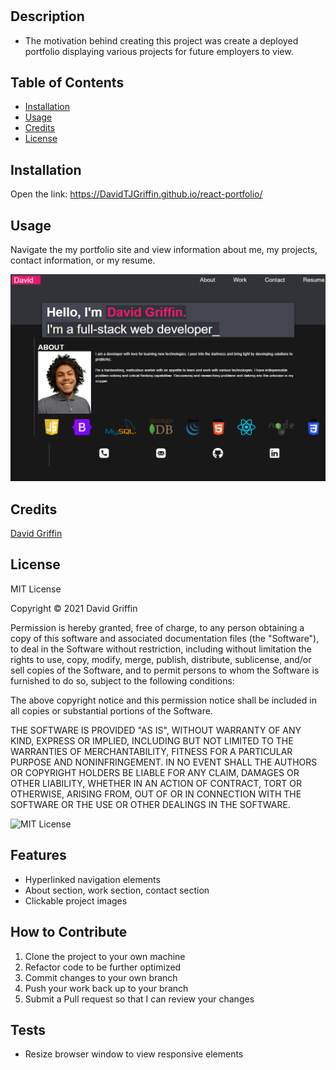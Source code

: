 # <Your-Project-Title>
## Description
- The motivation behind creating this project was create a deployed portfolio displaying various projects for future employers to view. 
## Table of Contents
- [Installation](#installation)
- [Usage](#usage)
- [Credits](#credits)
- [License](#license)
## Installation
Open the link: https://DavidTJGriffin.github.io/react-portfolio/
## Usage
Navigate the my portfolio site and view information about me, my projects, contact information, or my resume.




![Website Screenshot](public/assets/images/reactPortfolioScreenshot.png)
## Credits
[David Griffin](https://github.com/Ukarimu1)
## License
MIT License

Copyright © 2021 David Griffin

Permission is hereby granted, free of charge, to any person obtaining a copy
of this software and associated documentation files (the "Software"), to deal
in the Software without restriction, including without limitation the rights
to use, copy, modify, merge, publish, distribute, sublicense, and/or sell
copies of the Software, and to permit persons to whom the Software is
furnished to do so, subject to the following conditions:

The above copyright notice and this permission notice shall be included in all
copies or substantial portions of the Software.

THE SOFTWARE IS PROVIDED "AS IS", WITHOUT WARRANTY OF ANY KIND, EXPRESS OR
IMPLIED, INCLUDING BUT NOT LIMITED TO THE WARRANTIES OF MERCHANTABILITY,
FITNESS FOR A PARTICULAR PURPOSE AND NONINFRINGEMENT. IN NO EVENT SHALL THE
AUTHORS OR COPYRIGHT HOLDERS BE LIABLE FOR ANY CLAIM, DAMAGES OR OTHER
LIABILITY, WHETHER IN AN ACTION OF CONTRACT, TORT OR OTHERWISE, ARISING FROM,
OUT OF OR IN CONNECTION WITH THE SOFTWARE OR THE USE OR OTHER DEALINGS IN THE
SOFTWARE.

![MIT License](https://img.shields.io/apm/l/vim-mode)

## Features
- Hyperlinked navigation elements 
- About section, work section, contact section
- Clickable project images
## How to Contribute
1. Clone the project to your own machine
2. Refactor code to be further optimized 
3. Commit changes to your own branch
4. Push your work back up to your branch
5. Submit a Pull request so that I can review your changes
## Tests
- Resize browser window to view responsive elements
